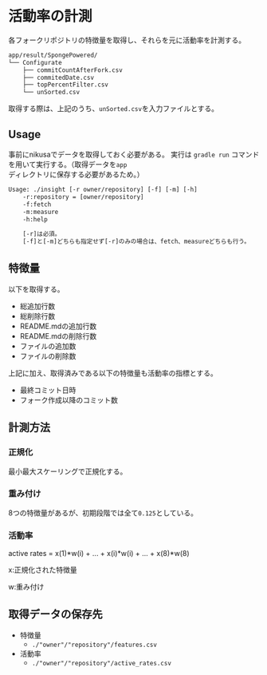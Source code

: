# 活動率の計測

各フォークリポジトリの特徴量を取得し、それらを元に活動率を計測する。

```bash
app/result/SpongePowered/
└── Configurate
    ├── commitCountAfterFork.csv
    ├── commitedDate.csv
    ├── topPercentFilter.csv
    └── unSorted.csv
```

取得する際は、上記のうち、`unSorted.csv`を入力ファイルとする。

## Usage

事前にnikusaでデータを取得しておく必要がある。
実行は `gradle run` コマンドを用いて実行する。（取得データを`app`ディレクトリに保存する必要があるため。）

```txt
Usage: ./insight [-r owner/repository] [-f] [-m] [-h]
    -r:repository = [owner/repository]
    -f:fetch
    -m:measure
    -h:help
    
    [-r]は必須。
    [-f]と[-m]どちらも指定せず[-r]のみの場合は、fetch、measureどちらも行う。
```

## 特徴量

以下を取得する。

- 総追加行数
- 総削除行数
- README.mdの追加行数
- README.mdの削除行数
- ファイルの追加数
- ファイルの削除数

上記に加え、取得済みである以下の特徴量も活動率の指標とする。

- 最終コミット日時
- フォーク作成以降のコミット数

## 計測方法

### 正規化

最小最大スケーリングで正規化する。

### 重み付け

8つの特徴量があるが、初期段階では全て`0.125`としている。

### 活動率

active rates = x(1)*w(i) + ... + x(i)*w(i) + ... + x(8)*w(8)

x:正規化された特徴量

w:重み付け

## 取得データの保存先

- 特徴量
  - `./"owner"/"repository"/features.csv`
- 活動率
  - `./"owner"/"repository"/active_rates.csv`
